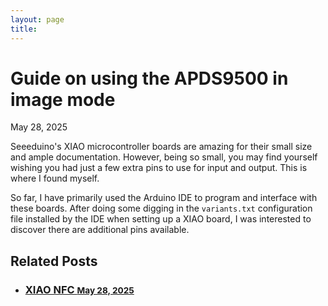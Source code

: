 ```yaml
---
layout: page
title: 
---
```


<div class="post">
  <h1 class="post-title">Guide on using the APDS9500 in image mode</h1>
  <span class="post-date">May 28, 2025</span>
</div>



Seeeduino's XIAO microcontroller boards are amazing for their small size and ample documentation. However, being so small, you may find yourself wishing you had just a few extra pins to use for input and output. This is where I found myself.

So far, I have primarily used the Arduino IDE to program and interface with these boards. After doing some digging in the `variants.txt` configuration file installed by the IDE when setting up a XIAO board, I was interested to discover there are additional pins available.

<div class="related">
  <h2>Related Posts</h2>
  <ul class="related-posts">
    <li>
      <h3>
        <a href="../xiao-nfc-gpio">
          XIAO NFC
          <small>May 28, 2025</small>
        </a>
      </h3>
    </li>
  </ul>
</div>
